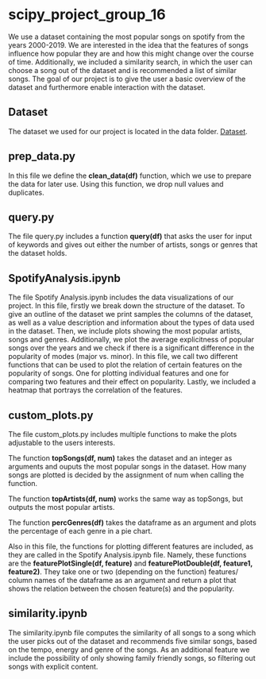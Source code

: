 # scipy_project_group_16
We use a dataset containing the most popular songs on spotify from the years 2000-2019. We are interested in the idea that the features of songs influence how popular they are and how this might change over the course of time. 
Additionally, we included a similarity search, in which the user can choose a song out of the dataset and is recommended a list of similar songs. 
The goal of our project is to give the user a basic overview of the dataset and furthermore enable interaction with the dataset.

## Dataset
The dataset we used for our project is located in the data folder. [Dataset](https://www.kaggle.com/datasets/paradisejoy/top-hits-spotify-from-20002019).

## prep_data.py
In this file we define the **clean_data(df)** function, which we use to prepare the data for later use. Using this function, we drop null values and duplicates.

## query.py
The file query.py includes a function **query(df)** that asks the user for input of keywords and gives out either the number of artists, songs or genres that the dataset holds.

## SpotifyAnalysis.ipynb
The file Spotify Analysis.ipynb includes the data visualizations of our project.
In this file, firstly we break down the structure of the dataset. To give an outline of the dataset we print samples the columns of the dataset, as well as a value description and information about the types of data used in the dataset. 
Then, we include plots showing the most popular artists, songs and genres. Additionally, we plot the average explicitness of popular songs over the years and we check if there is a significant difference in the popularity of modes (major vs. minor). 
In this file, we call two different functions that can be used to plot the relation of certain features on the popularity of songs. One for plotting individual features and one for comparing two features and their effect on popularity.
Lastly, we included a heatmap that portrays the correlation of the features.

## custom_plots.py
The file custom_plots.py includes multiple functions to make the plots adjustable to the users interests.

The function **topSongs(df, num)** takes the dataset and an integer as arguments and ouputs the most popular songs in the dataset. How many songs are plotted is decided by the assignment of num when calling    the function. 

The function **topArtists(df, num)** works the same way as topSongs, but outputs the most popular artists. 

The function **percGenres(df)** takes the dataframe as an argument and plots the percentage of each genre in a pie chart. 

Also in this file, the functions for plotting different features are included, as they are called in the Spotify Analysis.ipynb file. Namely, these functions are the **featurePlotSingle(df, feature)** and **featurePlotDouble(df, feature1, feature2)**. They take one or two (depending on the function) features/ column names of the dataframe as an argument and return a plot that shows the relation between the chosen feature(s) and the popularity. 

## similarity.ipynb
The similarity.ipynb file computes the similarity of all songs to a song which the user picks out of the dataset and recommends five similar songs, based on the tempo, energy and genre of the songs. As an additional feature we include the possibility of only showing family friendly songs, so filtering out songs with explicit content. 
